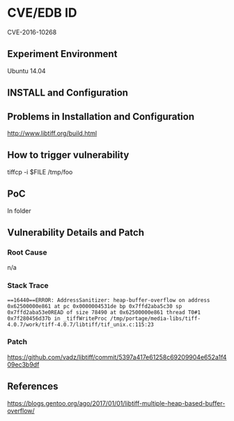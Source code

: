 # CVE/EDB ID
CVE-2016-10268
## Experiment Environment
Ubuntu 14.04
## INSTALL and Configuration

## Problems in Installation and Configuration
http://www.libtiff.org/build.html
## How to trigger vulnerability
tiffcp -i $FILE /tmp/foo
## PoC
In folder
## Vulnerability Details and Patch

### Root Cause
n/a
### Stack Trace
```
==16440==ERROR: AddressSanitizer: heap-buffer-overflow on address 0x62500000e861 at pc 0x0000004531de bp 0x7ffd2aba5c30 sp 0x7ffd2aba53e0READ of size 78490 at 0x62500000e861 thread T0#1 0x7f280456d37b in _tiffWriteProc /tmp/portage/media-libs/tiff-4.0.7/work/tiff-4.0.7/libtiff/tif_unix.c:115:23
```
### Patch
https://github.com/vadz/libtiff/commit/5397a417e61258c69209904e652a1f409ec3b9df

## References
https://blogs.gentoo.org/ago/2017/01/01/libtiff-multiple-heap-based-buffer-overflow/
